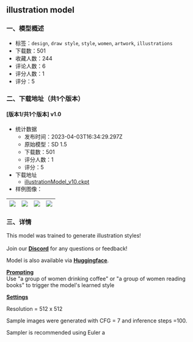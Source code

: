 ## illustration model
### 一、模型概述

- 标签：`design`, `draw style`, `style`, `women`, `artwork`, `illustrations`
- 下载数：501
- 收藏人数：244
- 评论人数：6
- 评分人数：1
- 评分：5

### 二、下载地址（共1个版本）

#### [版本1/共1个版本] v1.0

- 统计数据
  - 发布时间：2023-04-03T16:34:29.297Z
  - 原始模型：SD 1.5
  - 下载数：501
  - 评分人数：1
  - 评分：5
- 下载地址
  - [illustrationModel_v10.ckpt](https://civitai.com/api/download/models/31012)
- 样例图像：

| <img src="https://image.civitai.com/xG1nkqKTMzGDvpLrqFT7WA/1dc1c4e7-f39d-46d2-7cc4-8a47e7566c00/width=450/352721.jpeg" /> | <img src="https://image.civitai.com/xG1nkqKTMzGDvpLrqFT7WA/970cb09d-5f31-418d-72ce-603a07639f00/width=450/352720.jpeg" /> | <img src="https://image.civitai.com/xG1nkqKTMzGDvpLrqFT7WA/6541c91a-e47c-4446-828e-815838fe2b00/width=450/352719.jpeg" /> | <img src="https://image.civitai.com/xG1nkqKTMzGDvpLrqFT7WA/b694d176-3ecd-401c-778b-0139fad3e200/width=450/352718.jpeg" /> |
| ---- | ---- | ---- | ---- |


### 三、详情
<p>This model was trained to generate illustration styles! <br /><br />Join our <a target="_blank" rel="ugc" href="https://discord.gg/yQHzCh6UfQ"><strong>Discord</strong></a> for any questions or feedback!</p><p>Model is also available via <a target="_blank" rel="ugc" href="https://huggingface.co/Mark000111888/zhenliu_v2"><strong>Huggingface</strong></a>.</p><p><strong><u>Prompting</u></strong><u><br /></u>Use "a group of women drinking coffee" or "a group of women reading books" to trigger the model's learned style</p><p></p><p><strong><u>Settings</u></strong></p><p>Resolution = 512 x 512</p><p>Sample images were generated with CFG = 7 and inference steps =100.</p><p>Sampler is recommended using Euler a</p>